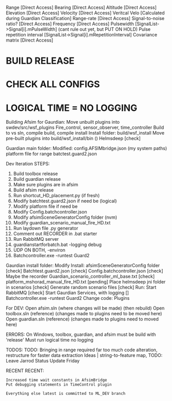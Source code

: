 Range [Direct Access]
Bearing [Direct Access]
Altitude [Direct Access]
Elevation [Direct Access]
Velocity [Direct Access]
Veritcal Velo [Calculated during Guardian Classification]
Range-rate [Direct Access]
Signal-to-noise ratio? [Direct Access]
Frequency [Direct Access]
Pulsewidth [SignalList->Signal[i].mPulseWidth] (cant rule out yet, but PUT ON HOLD)
Pulse repetition interval [SignalList->Signal[i].mRepetitionInterval]
Covariance matrix [Direct Access]

# BUILD RELEASE
# CHECK ALL CONFIGS
# LOGICAL TIME = NO LOGGING

Building Afsim for Gaurdian:
	Move unbuilt plugins into swdev/src/wsf_plugins 
		Fire_control, sensor_observer, time_controller
	Build to vs sln, compile build, compile install
		Install folder: build/wsf_install
	Move pre-built plugins into build/wsf_install/bin ()
		Helmsdeep [check]

Guardian main folder:
 	Modified:
		config.AFSIMbridge.json (my system paths)
		platform file for range
		batctest.guard2.json
		
Dev Iteration STEPS:
1. Build toolbox release
2. Build guardian release
3. Make sure plugins are in afsim
4. Build afsim release
5. Run shortcut_HD_placement.py (if fresh)
6. Modify batchtest.guard2.json if need be (logical)
7. Modify platform file if need be
8. Modify Config.batchcontroller.json
9. Modify afsimSceneGeneratorConfig folder (nvm)
10. Modify guardian_scenario_manual_fire_HD.txt
11. Run laydown file .py generator
12. Comment out RECORDER in .bat starter
13. Run RabbitMQ server
14. guardianstartforbatch.bat -logging debug
15.  UDP ON BOTH, -environ
16. Batchcontroller.exe -runtest Guard2

Gaurdian install folder:
	Modify Install:
		afsimSceneGeneratorConfig folder [check]
		Batchtest.guard2.json [check]
		Config.batchcontroller.json [check]
		Maybe the recorder
		Guardian_scenario_controller_ml_base.txt [check]
		platform_mshorad_manual_fire_HD.txt [pending]
		Place helmsdeep jni folder in scenarios [check]
	Generate random scenario files [check]
	Run:
		Start RabbitMQ [check]
		Start Gaurdian Services, with logging [] <debug>
		Batchcontroller.exe -runtest Guard2
	Change code:
		Plugins
			
For DEV:
Open afsim.sln (where changes will be made) (then rebuild)
Open toolbox.sln (reference) (changes made to plugins need to be moved here)
Open guardian.sln (reference) (changes made to plugins need to moved here)

ERRORS:
	On Windows, toolbox, guardian, and afsim must be build with 'release'
	Must run logical time no logging
	
TODOS:
	TODO: Bringing in range required far too much code alteration, restructure for faster data extraction
		Ideas | string-to-feature map, 
	TODO: Leave Jarrod Status Update Friday
	
	
RECENT RECENT:
	
	Increased time wait constants in AfsimBridge
	Put debugging statements in TimeControl plugin
	
	Everything else latest is committed to ML_DEV branch
	

	
